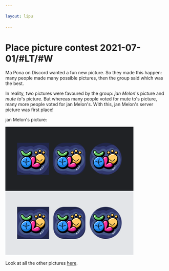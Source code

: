 ```yaml
---

layout: lipu

---
```

# Place picture contest 2021-07-01/#LT/#W

Ma Pona on Discord wanted a fun new picture. So they made this happen: many people made many possible pictures, then the group said which was the best.

In reality, two pictures were favoured by the group: *jan Melon*'s picture and *mute to*'s picture. But whereas many people voted for mute to's picture, many more people voted for jan Melon's. With this, jan Melon's server picture was first place! 

jan Melon's picture:

<img src="Melon.png" alt="jan Melon's winning contest logo presented six times, three in light mode and three in dark mode. The logo is playful and colourful and uses the 'sitelen pona' writing system" width="400">

Look at all the other pictures [here](https://docs.google.com/forms/d/e/1FAIpQLSfrCDigcipOTCajDsKyLTvXzaHDOogleujgHqL55EGXooPOGQ/viewform).
